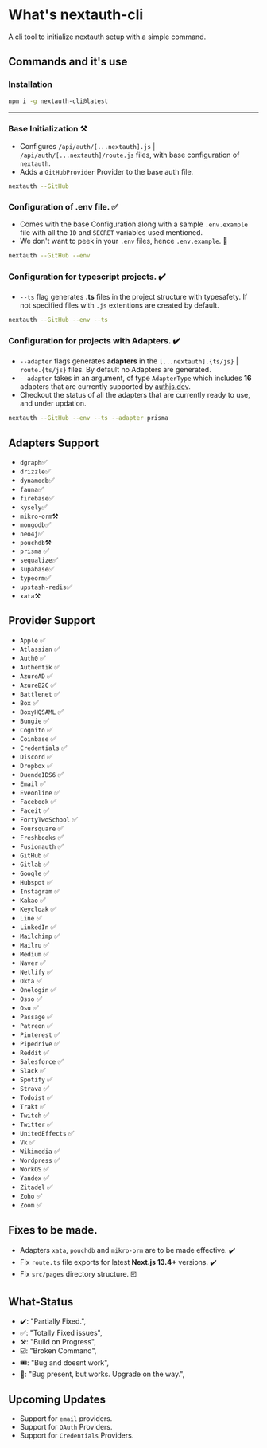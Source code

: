 # What's nextauth-cli

A cli tool to initialize nextauth setup with a simple command.

## Commands and it's use

### Installation

```bash
npm i -g nextauth-cli@latest
```

---

### Base Initialization ⚒️

-   Configures `/api/auth/[...nextauth].js` | `/api/auth/[...nextauth]/route.js` files, with base configuration of `nextauth`.
-   Adds a `GitHubProvider` Provider to the base auth file.

```bash
nextauth --GitHub
```

### Configuration of .env file. ✅

-   Comes with the base Configuration along with a sample `.env.example` file with all the `ID` and `SECRET` variables used mentioned.
-   We don't want to peek in your `.env` files, hence `.env.example`. 🫣

```bash
nextauth --GitHub --env
```

### Configuration for typescript projects. ✔️

-   `--ts` flag generates **.ts** files in the project structure with typesafety. If not specified files with `.js` extentions are created by default.

```bash
nextauth --GitHub --env --ts
```

### Configuration for projects with Adapters. ✔️

-   `--adapter` flags generates **adapters** in the `[...nextauth].{ts/js}` | `route.{ts/js}` files. By default no Adapters are generated.
-   `--adapter` takes in an argument, of type `AdapterType` which includes **16** adapters that are currently supported by [authjs.dev](https://authjs.dev/reference/adapters).
-   Checkout the status of all the adapters that are currently ready to use, and under updation.

```bash
nextauth --GitHub --env --ts --adapter prisma
```

## Adapters Support

-   `dgraph`✅
-   `drizzle`✅
-   `dynamodb`✅
-   `fauna`✅
-   `firebase`✅
-   `kysely`✅
-   `mikro-orm`⚒️
-   `mongodb`✅
-   `neo4j`✅
-   `pouchdb`⚒️
-   `prisma` ✅
-   `sequalize`✅
-   `supabase`✅
-   `typeorm`✅
-   `upstash-redis`✅
-   `xata`⚒️

## Provider Support

-   `Apple` ✅
-   `Atlassian` ✅
-   `Auth0` ✅
-   `Authentik` ✅
-   `AzureAD` ✅
-   `AzureB2C` ✅
-   `Battlenet` ✅
-   `Box` ✅
-   `BoxyHQSAML` ✅
-   `Bungie` ✅
-   `Cognito` ✅
-   `Coinbase` ✅
-   `Credentials` ✅
-   `Discord` ✅
-   `Dropbox` ✅
-   `DuendeIDS6` ✅
-   `Email` ✅
-   `Eveonline` ✅
-   `Facebook` ✅
-   `Faceit` ✅
-   `FortyTwoSchool` ✅
-   `Foursquare` ✅
-   `Freshbooks` ✅
-   `Fusionauth` ✅
-   `GitHub` ✅
-   `Gitlab` ✅
-   `Google` ✅
-   `Hubspot` ✅
-   `Instagram` ✅
-   `Kakao` ✅
-   `Keycloak` ✅
-   `Line` ✅
-   `LinkedIn` ✅
-   `Mailchimp` ✅
-   `Mailru` ✅
-   `Medium` ✅
-   `Naver` ✅
-   `Netlify` ✅
-   `Okta` ✅
-   `Onelogin` ✅
-   `Osso` ✅
-   `Osu` ✅
-   `Passage` ✅
-   `Patreon` ✅
-   `Pinterest` ✅
-   `Pipedrive` ✅
-   `Reddit` ✅
-   `Salesforce` ✅
-   `Slack` ✅
-   `Spotify` ✅
-   `Strava` ✅
-   `Todoist` ✅
-   `Trakt` ✅
-   `Twitch` ✅
-   `Twitter` ✅
-   `UnitedEffects` ✅
-   `Vk` ✅
-   `Wikimedia` ✅
-   `Wordpress` ✅
-   `WorkOS` ✅
-   `Yandex` ✅
-   `Zitadel` ✅
-   `Zoho` ✅
-   `Zoom` ✅

## Fixes to be made.

-   Adapters `xata`, `pouchdb` and `mikro-orm` are to be made effective. ✔️
-   Fix `route.ts` file exports for latest **Next.js 13.4+** versions. ✔️
-   Fix `src/pages` directory structure. ☑️

## What-Status

-   ✔️: "Partially Fixed.",
-   ✅: "Totally Fixed issues",
-   ⚒️: "Build on Progress",
-   ☑️: "Broken Command",
-   🎟️: "Bug and doesnt work",
-   🎫: "Bug present, but works. Upgrade on the way.",

## Upcoming Updates

-   Support for `email` providers.
-   Support for `OAuth` Providers.
-   Support for `Credentials` Providers.
